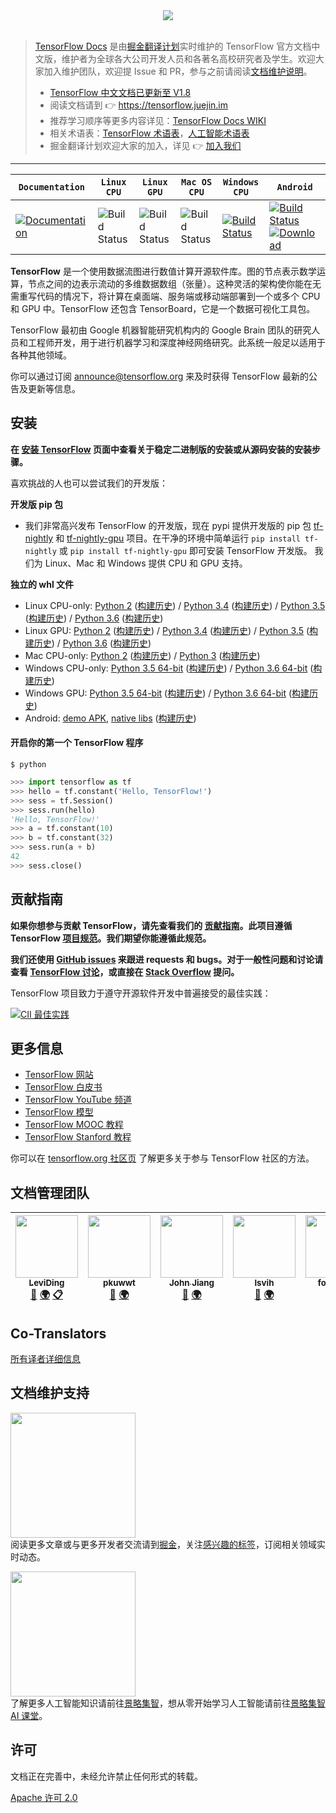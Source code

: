 <div align="center">
  <img src="https://www.tensorflow.org/images/tf_logo_transp.png"><br><br>
</div>

> [TensorFlow Docs](https://github.com/xitu/tensorflow-docs) 是由[掘金翻译计划](https://github.com/xitu/gold-miner)实时维护的 TensorFlow 官方文档中文版，维护者为全球各大公司开发人员和各著名高校研究者及学生。欢迎大家加入维护团队，欢迎提 Issue 和 PR，参与之前请阅读[文档维护说明](https://github.com/xitu/tensorflow-docs/wiki#%E6%96%87%E6%A1%A3%E7%BB%B4%E6%8A%A4%E8%A7%84%E8%8C%83)。
>
> - [TensorFlow 中文文档已更新至 V1.8](https://github.com/xitu/tensorflow-docs)
> - 阅读文档请到 👉 https://tensorflow.juejin.im
> - 推荐学习顺序等更多内容详见：[TensorFlow Docs WIKI](https://github.com/xitu/tensorflow-docs/wiki)
> - 相关术语表：[TensorFlow 术语表](https://github.com/xitu/tensorflow-docs/wiki/TensorFlow-%E6%9C%AF%E8%AF%AD%E8%A1%A8)，[人工智能术语表](https://github.com/xitu/tensorflow-docs/wiki#%E6%9C%AF%E8%AF%AD%E8%A1%A8)
> - 掘金翻译计划欢迎大家的加入，详见 👉 [加入我们](https://github.com/xitu/gold-miner)

---

| **`Documentation`** | **`Linux CPU`** | **`Linux GPU`** | **`Mac OS CPU`** | **`Windows CPU`** | **`Android`** |
|-----------------|---------------------|------------------|-------------------|---------------|---------------|
| [![Documentation](https://img.shields.io/badge/api-reference-blue.svg)](https://www.tensorflow.org/api_docs/) | ![Build Status](https://storage.googleapis.com/tensorflow-kokoro-build-badges/ubuntu-cc.png) | ![Build Status](https://storage.googleapis.com/tensorflow-kokoro-build-badges/ubuntu-gpu-cc.png) | ![Build Status](https://storage.googleapis.com/tensorflow-kokoro-build-badges/macos-py2-cc.png) | [![Build Status](https://ci.tensorflow.org/buildStatus/icon?job=tensorflow-master-win-cmake-py)](https://ci.tensorflow.org/job/tensorflow-master-win-cmake-py) | [![Build Status](https://ci.tensorflow.org/buildStatus/icon?job=tensorflow-master-android)](https://ci.tensorflow.org/job/tensorflow-master-android) [ ![Download](https://api.bintray.com/packages/google/tensorflow/tensorflow/images/download.svg) ](https://bintray.com/google/tensorflow/tensorflow/_latestVersion)

**TensorFlow** 是一个使用数据流图进行数值计算开源软件库。图的节点表示数学运算，节点之间的边表示流动的多维数据数组（张量）。这种灵活的架构使你能在无需重写代码的情况下，将计算在桌面端、服务端或移动端部署到一个或多个 CPU 和 GPU 中。TensorFlow 还包含 TensorBoard，它是一个数据可视化工具包。

TensorFlow 最初由 Google 机器智能研究机构内的 Google Brain 团队的研究人员和工程师开发，用于进行机器学习和深度神经网络研究。此系统一般足以适用于各种其他领域。

你可以通过订阅 [announce@tensorflow.org](https://groups.google.com/a/tensorflow.org/forum/#!forum/announce) 来及时获得 TensorFlow 最新的公告及更新等信息。

## 安装

**在 [安装 TensorFlow](https://www.tensorflow.org/get_started/os_setup.html) 页面中查看关于稳定二进制版的安装或从源码安装的安装步骤。**

喜欢挑战的人也可以尝试我们的开发版：

**开发版 pip 包**
* 我们非常高兴发布 TensorFlow 的开发版，现在 pypi 提供开发版的 pip 包 [tf-nightly](https://pypi.python.org/pypi/tf-nightly) 和
  [tf-nightly-gpu](https://pypi.python.org/pypi/tf-nightly-gpu) 项目。在干净的环境中简单运行 `pip install tf-nightly` 或 `pip install tf-nightly-gpu` 即可安装 TensorFlow 开发版。 我们为 Linux、Mac 和 Windows 提供  CPU 和 GPU 支持。


**独立的 whl 文件**
* Linux CPU-only: [Python 2](https://ci.tensorflow.org/view/tf-nightly/job/tf-nightly-linux/TF_BUILD_IS_OPT=OPT,TF_BUILD_IS_PIP=PIP,TF_BUILD_PYTHON_VERSION=PYTHON2,label=cpu-slave/lastSuccessfulBuild/artifact/pip_test/whl/tf_nightly-1.head-cp27-none-linux_x86_64.whl) ([构建历史](https://ci.tensorflow.org/view/tf-nightly/job/tf-nightly-linux/TF_BUILD_IS_OPT=OPT,TF_BUILD_IS_PIP=PIP,TF_BUILD_PYTHON_VERSION=PYTHON2,label=cpu-slave/)) / [Python 3.4](https://ci.tensorflow.org/view/tf-nightly/job/tf-nightly-linux/TF_BUILD_IS_OPT=OPT,TF_BUILD_IS_PIP=PIP,TF_BUILD_PYTHON_VERSION=PYTHON3,label=cpu-slave/lastSuccessfulBuild/artifact/pip_test/whl/tf_nightly-1.head-cp34-cp34m-linux_x86_64.whl) ([构建历史](https://ci.tensorflow.org/view/tf-nightly/job/tf-nightly-linux/TF_BUILD_IS_OPT=OPT,TF_BUILD_IS_PIP=PIP,TF_BUILD_PYTHON_VERSION=PYTHON3,label=cpu-slave/)) / [Python 3.5](https://ci.tensorflow.org/view/tf-nightly/job/tf-nightly-linux/TF_BUILD_IS_OPT=OPT,TF_BUILD_IS_PIP=PIP,TF_BUILD_PYTHON_VERSION=PYTHON3.5,label=cpu-slave/lastSuccessfulBuild/artifact/pip_test/whl/tf_nightly-1.head-cp35-cp35m-linux_x86_64.whl) ([构建历史](https://ci.tensorflow.org/view/tf-nightly/job/tf-nightly-linux/TF_BUILD_IS_OPT=OPT,TF_BUILD_IS_PIP=PIP,TF_BUILD_PYTHON_VERSION=PYTHON3.5,label=cpu-slave/)) / [Python 3.6](http://ci.tensorflow.org/view/tf-nightly/job/tf-nightly-linux/TF_BUILD_IS_OPT=OPT,TF_BUILD_IS_PIP=PIP,TF_BUILD_PYTHON_VERSION=PYTHON3.6,label=cpu-slave/lastSuccessfulBuild/artifact/pip_test/whl/tf_nightly-1.head-cp36-cp36m-linux_x86_64.whl) ([构建历史](https://ci.tensorflow.org/view/tf-nightly/job/tf-nightly-linux/TF_BUILD_IS_OPT=OPT,TF_BUILD_IS_PIP=PIP,TF_BUILD_PYTHON_VERSION=PYTHON3.6,label=cpu-slave/))
* Linux GPU: [Python 2](https://ci.tensorflow.org/view/tf-nightly/job/tf-nightly-linux/TF_BUILD_IS_OPT=OPT,TF_BUILD_IS_PIP=PIP,TF_BUILD_PYTHON_VERSION=PYTHON2,label=gpu-linux/42/artifact/pip_test/whl/tf_nightly_gpu-1.head-cp27-none-linux_x86_64.whl) ([构建历史](https://ci.tensorflow.org/view/tf-nightly/job/tf-nightly-linux/TF_BUILD_IS_OPT=OPT,TF_BUILD_IS_PIP=PIP,TF_BUILD_PYTHON_VERSION=PYTHON2,label=gpu-linux/)) / [Python 3.4](https://ci.tensorflow.org/view/tf-nightly/job/tf-nightly-linux/TF_BUILD_IS_OPT=OPT,TF_BUILD_IS_PIP=PIP,TF_BUILD_PYTHON_VERSION=PYTHON3,label=gpu-linux/lastSuccessfulBuild/artifact/pip_test/whl/tf_nightly_gpu-1.head-cp34-cp34m-linux_x86_64.whl) ([构建历史](https://ci.tensorflow.org/view/tf-nightly/job/tf-nightly-linux/TF_BUILD_IS_OPT=OPT,TF_BUILD_IS_PIP=PIP,TF_BUILD_PYTHON_VERSION=PYTHON3,label=gpu-linux/)) / [Python 3.5](https://ci.tensorflow.org/view/tf-nightly/job/tf-nightly-linux/TF_BUILD_IS_OPT=OPT,TF_BUILD_IS_PIP=PIP,TF_BUILD_PYTHON_VERSION=PYTHON3.5,label=gpu-linux/lastSuccessfulBuild/artifact/pip_test/whl/tf_nightly_gpu-1.head-cp35-cp35m-linux_x86_64.whl) ([构建历史](https://ci.tensorflow.org/view/tf-nightly/job/tf-nightly-linux/TF_BUILD_IS_OPT=OPT,TF_BUILD_IS_PIP=PIP,TF_BUILD_PYTHON_VERSION=PYTHON3.5,label=gpu-linux/)) / [Python 3.6](http://ci.tensorflow.org/view/tf-nightly/job/tf-nightly-linux/TF_BUILD_IS_OPT=OPT,TF_BUILD_IS_PIP=PIP,TF_BUILD_PYTHON_VERSION=PYTHON3.6,label=gpu-linux/lastSuccessfulBuild/artifact/pip_test/whl/tf_nightly_gpu-1.head-cp36-cp36m-linux_x86_64.whl) ([构建历史](https://ci.tensorflow.org/view/tf-nightly/job/tf-nightly-linux/TF_BUILD_IS_OPT=OPT,TF_BUILD_IS_PIP=PIP,TF_BUILD_PYTHON_VERSION=PYTHON3.6,label=gpu-linux/))
* Mac CPU-only: [Python 2](https://ci.tensorflow.org/view/tf-nightly/job/tf-nightly-mac/TF_BUILD_IS_OPT=OPT,TF_BUILD_IS_PIP=PIP,TF_BUILD_PYTHON_VERSION=PYTHON2,label=mac-slave/lastSuccessfulBuild/artifact/pip_test/whl/tf_nightly-1.head-py2-none-any.whl) ([构建历史](https://ci.tensorflow.org/view/tf-nightly/job/tf-nightly-mac/TF_BUILD_IS_OPT=OPT,TF_BUILD_IS_PIP=PIP,TF_BUILD_PYTHON_VERSION=PYTHON2,label=mac-slave/)) / [Python 3](https://ci.tensorflow.org/view/tf-nightly/job/tf-nightly-mac/TF_BUILD_IS_OPT=OPT,TF_BUILD_IS_PIP=PIP,TF_BUILD_PYTHON_VERSION=PYTHON3,label=mac-slave/lastSuccessfulBuild/artifact/pip_test/whl/tf_nightly-1.head-py3-none-any.whl) ([构建历史](https://ci.tensorflow.org/view/tf-nightly/job/tf-nightly-mac/TF_BUILD_IS_OPT=OPT,TF_BUILD_IS_PIP=PIP,TF_BUILD_PYTHON_VERSION=PYTHON3,label=mac-slave/))
* Windows CPU-only: [Python 3.5 64-bit](https://ci.tensorflow.org/view/tf-nightly/job/tf-nightly-windows/M=windows,PY=35/lastSuccessfulBuild/artifact/cmake_build/tf_python/dist/tf_nightly-1.head-cp35-cp35m-win_amd64.whl) ([构建历史](https://ci.tensorflow.org/view/tf-nightly/job/tf-nightly-windows/M=windows,PY=35/)) / [Python 3.6 64-bit](https://ci.tensorflow.org/view/tf-nightly/job/tf-nightly-windows/M=windows,PY=36/lastSuccessfulBuild/artifact/cmake_build/tf_python/dist/tf_nightly-1.head-cp36-cp36m-win_amd64.whl) ([构建历史](https://ci.tensorflow.org/view/tf-nightly/job/tf-nightly-windows/M=windows,PY=36/))
* Windows GPU: [Python 3.5 64-bit](https://ci.tensorflow.org/view/tf-nightly/job/tf-nightly-windows/M=windows-gpu,PY=35/lastSuccessfulBuild/artifact/cmake_build/tf_python/dist/tf_nightly_gpu-1.head-cp35-cp35m-win_amd64.whl) ([构建历史](https://ci.tensorflow.org/view/tf-nightly/job/tf-nightly-windows/M=windows-gpu,PY=35/)) / [Python 3.6 64-bit](https://ci.tensorflow.org/view/tf-nightly/job/tf-nightly-windows/M=windows-gpu,PY=36/lastSuccessfulBuild/artifact/cmake_build/tf_python/dist/tf_nightly_gpu-1.head-cp36-cp36m-win_amd64.whl) ([构建历史](https://ci.tensorflow.org/view/tf-nightly/job/tf-nightly-windows/M=windows-gpu,PY=36/))
* Android: [demo APK](https://ci.tensorflow.org/view/Nightly/job/nightly-android/lastSuccessfulBuild/artifact/out/tensorflow_demo.apk), [native libs](https://ci.tensorflow.org/view/Nightly/job/nightly-android/lastSuccessfulBuild/artifact/out/native/)
  ([构建历史](https://ci.tensorflow.org/view/Nightly/job/nightly-android/))

#### 开启你的第一个 TensorFlow 程序

```shell
$ python
```
```python
>>> import tensorflow as tf
>>> hello = tf.constant('Hello, TensorFlow!')
>>> sess = tf.Session()
>>> sess.run(hello)
'Hello, TensorFlow!'
>>> a = tf.constant(10)
>>> b = tf.constant(32)
>>> sess.run(a + b)
42
>>> sess.close()
```

## 贡献指南

**如果你想参与贡献 TensorFlow，请先查看我们的 [贡献指南](CONTRIBUTING.md)。此项目遵循 TensorFlow
[项目规范](CODE_OF_CONDUCT.md)。我们期望你能遵循此规范。**

**我们还使用 [GitHub issues](https://github.com/tensorflow/tensorflow/issues) 来跟进 requests 和 bugs。对于一般性问题和讨论请查看 
[TensorFlow 讨论](https://groups.google.com/a/tensorflow.org/forum/#!forum/discuss)，或直接在 [Stack Overflow](https://stackoverflow.com/questions/tagged/tensorflow) 提问。**

TensorFlow 项目致力于遵守开源软件开发中普遍接受的最佳实践：

[![CII 最佳实践](https://bestpractices.coreinfrastructure.org/projects/1486/badge)](https://bestpractices.coreinfrastructure.org/projects/1486)

## 更多信息

* [TensorFlow 网站](https://www.tensorflow.org)
* [TensorFlow 白皮书](https://www.tensorflow.org/about/bib)
* [TensorFlow YouTube 频道](https://www.youtube.com/channel/UC0rqucBdTuFTjJiefW5t-IQ)
* [TensorFlow 模型](https://github.com/tensorflow/models)
* [TensorFlow MOOC 教程](https://www.udacity.com/course/deep-learning--ud730)
* [TensorFlow Stanford 教程](https://web.stanford.edu/class/cs20si)

你可以在 [tensorflow.org 社区页](https://www.tensorflow.org/community) 了解更多关于参与 TensorFlow 社区的方法。

## 文档管理团队

<!-- ALL-CONTRIBUTORS-LIST:START - Do not remove or modify this section -->
| [<img src="https://avatars0.githubusercontent.com/u/26959437?s=460&v=4" width="100px;"/><br /><sub>LeviDing</sub>](https://github.com/leviding)<br />[👀](#review-leviding "Reviewed Pull Requests") [🌍](#translation-leviding "Translation") [📋](#eventOrganizing-leviding "Event Organizing") | [<img src="https://avatars0.githubusercontent.com/u/4813445?s=460&v=4" width="100px;"/><br /><sub>pkuwwt</sub>](https://github.com/pkuwwt)<br />[👀](#review-pkuwwt "Reviewed Pull Requests") [🌍](#translation-pkuwwt "Translation") | [<img src="https://avatars1.githubusercontent.com/u/6165782?s=460&v=4" width="100px;"/><br /><sub>John Jiang</sub>](https://github.com/JohnJiangLA)<br />[👀](#review-JohnJiangLA "Reviewed Pull Requests") [🌍](#translation-JohnJiangLA "Translation") | [<img src="https://avatars2.githubusercontent.com/u/5164225?s=460&v=4" width="100px;"/><br /><sub>lsvih</sub>](https://github.com/lsvih)<br />[👀](#review-lsvih "Reviewed Pull Requests") [🌍](#translation-lsvih "Translation") | [<img src="https://avatars3.githubusercontent.com/u/9419075?s=460&v=4" width="100px;"/><br /><sub>foxxnuaa</sub>](https://github.com/foxxnuaa)<br />[👀](#review-foxxnuaa "Reviewed Pull Requests") [🌍](#translation-foxxnuaa "Translation") | [<img src="https://avatars0.githubusercontent.com/u/5498964?s=460&v=4" width="100px;"/><br /><sub>changkun</sub>](https://github.com/changkun)<br />[👀](#review-changkun "Reviewed Pull Requests") [🌍](#translation-changkun "Translation") |
|:-:|:-:|:-:|:-:|:-:|:-:|
<!-- ALL-CONTRIBUTORS-LIST:END -->

## Co-Translators

[所有译者详细信息](https://github.com/xitu/tensorflow-docs/graphs/contributors)

## 文档维护支持

[<img src="https://user-images.githubusercontent.com/26959437/37653530-37bd3cde-2c7a-11e8-98d0-749a59194c22.png" width="200px;"/>](https://juejin.im)<br />阅读更多文章或与更多开发者交流请到[掘金](https://juejin.im)，关注[感兴趣的标签](https://juejin.im/subscribe/all)，订阅相关领域实时动态。

[<img src="https://user-images.githubusercontent.com/26959437/37953025-3fa103ae-31d4-11e8-9e55-136b05d7cb96.jpg" width="200px;"/>](https://jizhi.im/index)<br />了解更多人工智能知识请前往[景略集智](https://jizhi.im/index)，想从零开始学习人工智能请前往[景略集智 AI 课堂](https://h5.youzan.com/v2/showcase/homepage?alias=U5eAeeuRD2)。

## 许可

文档正在完善中，未经允许禁止任何形式的转载。

[Apache 许可 2.0](LICENSE)
